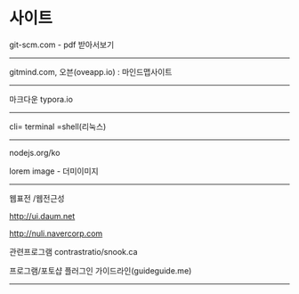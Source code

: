 # 사이트

git-scm.com - pdf 받아서보기

----

gitmind.com, 오븐(oveapp.io) : 마인드맵사이트

---

마크다운 typora.io

----

cli= terminal =shell(리눅스)

----

nodejs.org/ko

lorem image - 더미이미지

----

웹표전 /웹전근성

http://ui.daum.net

http://nuli.navercorp.com

관련프로그램 contrastratio/snook.ca

프로그램/포토샵 플러그인 가이드라인(guideguide.me)

----

